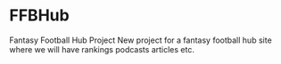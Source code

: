 # FFBHub
Fantasy Football Hub Project
New project for a fantasy football hub site where we will have rankings podcasts articles etc.
